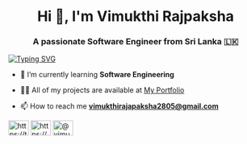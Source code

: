 <h1 align="center">Hi 👋, I'm Vimukthi Rajpaksha</h1>
<h3 align="center">A passionate Software Engineer from Sri Lanka 🇱🇰</h3>

[![Typing SVG](https://readme-typing-svg.demolab.com/?lines=Frontend+Developer;Backend+Developer;Mobile+Appplication+Developer;Software+Engineer)](https://git.io/typing-svg) <br>

- 🌱 I’m currently learning **Software Engineering**

- 👨‍💻 All of my projects are available at [My Portfolio](https://vimukthirajapaksha.me)

- 📫 How to reach me **vimukthirajapaksha2805@gmail.com**

<p align="left">
<a href="https://twitter.com/https://twitter.com/vimu1028" target="_blank"><img align="center" src="https://raw.githubusercontent.com/rahuldkjain/github-profile-readme-generator/master/src/images/icons/Social/twitter.svg" alt="https://twitter.com/vimu1028" height="30" width="40" /></a>
<a href="https://linkedin.com/in/https://www.linkedin.com/in/vimukthi-rajapaksha-b59322251/" target="_blank"><img align="center" src="https://raw.githubusercontent.com/rahuldkjain/github-profile-readme-generator/master/src/images/icons/Social/linked-in-alt.svg" alt="https://www.linkedin.com/in/vimukthi-rajapaksha-b59322251/" height="30" width="40" /></a>
<a href="https://medium.com/@vimu" target="_blank"><img align="center" src="https://raw.githubusercontent.com/rahuldkjain/github-profile-readme-generator/master/src/images/icons/Social/medium.svg" alt="@vimu" height="30" width="40" /></a>
</p>
